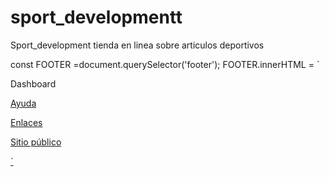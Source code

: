 # sport_developmentt
Sport_development tienda en linea sobre articulos deportivos

const FOOTER =document.querySelector('footer');
FOOTER.innerHTML = `

<nav class="navbar fixed-bottom bg-dark bg-body-tertiary bg-dark border-bottom border-body" data-bs-theme="dark">
      <div class="container">
        <div>
          <p></i>Dashboard</p>
          <p><a class="nav-link" href="" target="_blank"><i class="bi bi-envelope-fill"></i> Ayuda</p>
        </div>
        <div>
          <p>Enlaces</p>
          <p><a class="nav-link" href="/sport_development/Html/Publico_html/Progreso.html" target="_blank"><i class="bi bi-shop"></i> Sitio público</p>
        </div>
      </div>
    </nav>
    
`
